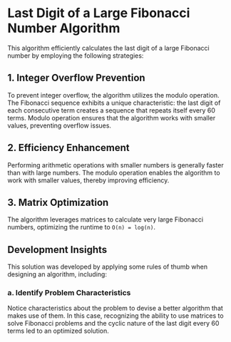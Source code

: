 # Last Digit of a Large Fibonacci Number Algorithm

This algorithm efficiently calculates the last digit of a large Fibonacci number by employing the following strategies:

## 1. Integer Overflow Prevention
To prevent integer overflow, the algorithm utilizes the modulo operation. The Fibonacci sequence exhibits a unique characteristic: the last digit of each consecutive term creates a sequence that repeats itself every 60 terms. Modulo operation ensures that the algorithm works with smaller values, preventing overflow issues.

## 2. Efficiency Enhancement
Performing arithmetic operations with smaller numbers is generally faster than with large numbers. The modulo operation enables the algorithm to work with smaller values, thereby improving efficiency.

## 3. Matrix Optimization
The algorithm leverages matrices to calculate very large Fibonacci numbers, optimizing the runtime to `O(n) = log(n)`.

## Development Insights
This solution was developed by applying some rules of thumb when designing an algorithm, including:

### a. Identify Problem Characteristics
Notice characteristics about the problem to devise a better algorithm that makes use of them. In this case, recognizing the ability to use matrices to solve Fibonacci problems and the cyclic nature of the last digit every 60 terms led to an optimized solution.
